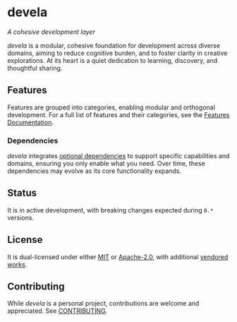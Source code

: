 # devela

*A cohesive development layer*

*devela* is a modular, cohesive foundation for development across diverse domains,
aiming to reduce cognitive burden, and to foster clarity in creative explorations.
At its heart is a quiet dedication to learning, discovery, and thoughtful sharing.


## Features

Features are grouped into categories, enabling modular and orthogonal development.
For a full list of features and their categories, see the [Features Documentation].

[Features Documentation]: https://docs.rs/devela/latest/devela/_info/features/index.html


### Dependencies

*devela* integrates [optional dependencies] to support specific capabilities and
domains, ensuring you only enable what you need. Over time, these dependencies
may evolve as its core functionality expands.


[optional dependencies]: https://docs.rs/devela/latest/devela/_dep/index.html


## Status
It is in active development, with breaking changes expected during `0.*` versions.


## License
It is dual-licensed under either [MIT](LICENSE-MIT) or [Apache-2.0](LICENSE-APACHE),
with additional [vendored works](DOCS/VENDORED.md).


## Contributing
While *devela* is a personal project, contributions are welcome and appreciated.
See [CONTRIBUTING](DOCS/CONTRIBUTING.md).
